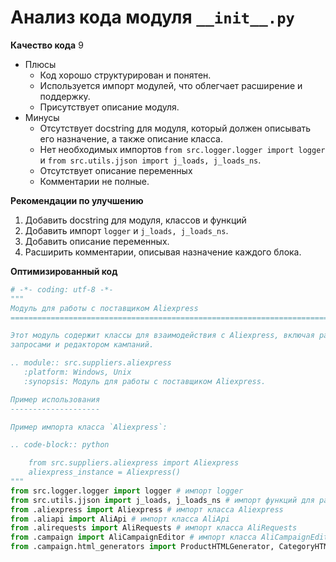 # Анализ кода модуля `__init__.py`

**Качество кода**
9
- Плюсы
    - Код хорошо структурирован и понятен.
    - Используется импорт модулей, что облегчает расширение и поддержку.
    - Присутствует описание модуля.
- Минусы
    - Отсутствует docstring для модуля, который должен описывать его назначение, а также описание класса.
    - Нет необходимых импортов `from src.logger.logger import logger` и  `from src.utils.jjson import j_loads, j_loads_ns`.
    - Отсутствует описание переменных
    - Комментарии не полные.

**Рекомендации по улучшению**
1. Добавить docstring для модуля,  классов и функций
2. Добавить импорт `logger` и `j_loads, j_loads_ns`.
3.  Добавить описание переменных.
4.  Расширить комментарии, описывая назначение каждого блока.

**Оптимизированный код**

```python
# -*- coding: utf-8 -*-
"""
Модуль для работы с поставщиком Aliexpress
=========================================================================================

Этот модуль содержит классы для взаимодействия с Aliexpress, включая работу с API,
запросами и редактором кампаний.

.. module:: src.suppliers.aliexpress
   :platform: Windows, Unix
   :synopsis: Модуль для работы с поставщиком Aliexpress.

Пример использования
--------------------

Пример импорта класса `Aliexpress`:

.. code-block:: python

    from src.suppliers.aliexpress import Aliexpress
    aliexpress_instance = Aliexpress()
"""
from src.logger.logger import logger # импорт logger
from src.utils.jjson import j_loads, j_loads_ns # импорт функций для работы с json
from .aliexpress import Aliexpress # импорт класса Aliexpress
from .aliapi import AliApi # импорт класса AliApi
from .alirequests import AliRequests # импорт класса AliRequests
from .campaign import AliCampaignEditor # импорт класса AliCampaignEditor
from .campaign.html_generators import ProductHTMLGenerator, CategoryHTMLGenerator, CampaignHTMLGenerator # импорт классов для генерации HTML
```